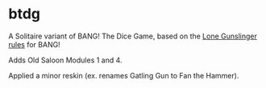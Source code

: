 # btdg

A Solitaire variant of BANG! The Dice Game, based on the [Lone Gunslinger rules](http://www.bang.cz/en/rules-and-faq/special-rules/59-pro-1-hrace-osamely-pistolnik.html) for BANG!

Adds Old Saloon Modules 1 and 4.

Applied a minor reskin (ex. renames Gatling Gun to Fan the Hammer).
